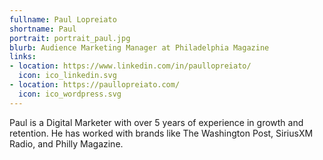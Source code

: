 ```yaml
---
fullname: Paul Lopreiato
shortname: Paul
portrait: portrait_paul.jpg
blurb: Audience Marketing Manager at Philadelphia Magazine
links:
- location: https://www.linkedin.com/in/paullopreiato/
  icon: ico_linkedin.svg
- location: https://paullopreiato.com/
  icon: ico_wordpress.svg
---
```


Paul is a Digital Marketer with over 5 years of experience in growth and retention. He has worked with brands like The Washington Post, SiriusXM Radio, and Philly Magazine.
